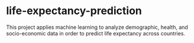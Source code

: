 # life-expectancy-prediction
This project applies machine learning to analyze demographic, health, and socio-economic data in order to predict life expectancy across countries.
